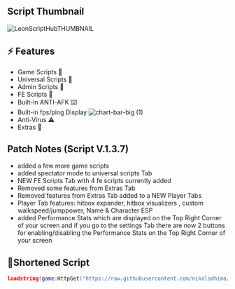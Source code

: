 ## Script Thumbnail
![LeonScriptHubTHUMBNAIL](https://github.com/user-attachments/assets/07638dcd-96a2-49e3-a6a9-e05ddaab61fc)

## ⚡ Features

- Game Scripts 📜
- Universal Scripts 📜
- Admin Scripts 📜
- FE Scripts 📜
- Built-in ANTI-AFK ⌨️
- Built-in fps/ping Display ![chart-bar-big (1)](https://github.com/user-attachments/assets/dfed352d-1a20-455f-8499-e83147aff49a)
- Anti-Virus ⚠️
- Extras 👀

## Patch Notes (Script V.1.3.7)
- added a few more game scripts
- added spectator mode to universal scripts Tab
- NEW FE Scripts Tab with 4 fe scripts currently added
- Removed some features from Extras Tab
- Removed features from Extras Tab added to a NEW Player Tabs
- Player Tab features: hitbox expander, hitbox visualizers , custom walkspeed/jumppower, Name & Character ESP
- added Performance Stats which are displayed on the Top Right Corner of your screen and if you go to the settings Tab there are now 2 buttons for enabling/disabling the Performance Stats on the Top Right Corner of your screen

## 🔌Shortened Script
```lua
loadstring(game:HttpGet("https://raw.githubusercontent.com/nikoladhima/Leon-ScriptHub/refs/heads/main/system"))()
```
<br/>

